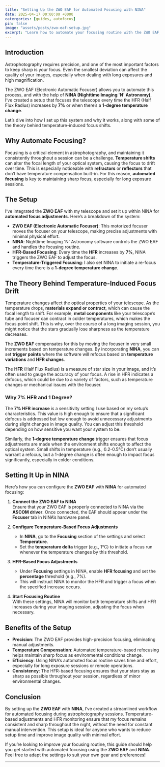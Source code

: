 ```yaml
---
title: "Setting Up the ZWO EAF for Automated Focusing with NINA"
date: 2025-04-17 00:00:00 +0000
catergories: [guides, autofocus]
pin: false
image: "assets/posts/zwo-eaf-setup.jpg"
excerpt: "Learn how to automate your focusing routine with the ZWO EAF, using NINA for temperature-driven adjustments and focus re-calibration based on HFR."
---
```


## Introduction

Astrophotography requires precision, and one of the most important factors to keep sharp is your focus. Even the smallest deviation can affect the quality of your images, especially when dealing with long exposures and high magnification.

The ZWO EAF (Electronic Automatic Focuser) allows you to automate this process, and with the help of **NINA (Nighttime Imaging 'N' Astronomy)**, I’ve created a setup that focuses the telescope every time the HFR (Half Flux Radius) increases by **7%** or when there’s a **1-degree temperature change**.

Let’s dive into how I set up this system and why it works, along with some of the theory behind temperature-induced focus shifts.

## Why Automate Focusing?

Focusing is a critical element in astrophotography, and maintaining it consistently throughout a session can be a challenge. **Temperature shifts** can alter the focal length of your optical system, causing the focus to drift over time. This is especially noticeable with **refractors** or **reflectors** that don’t have temperature compensation built-in. For this reason, **automated focusing** is key to maintaining sharp focus, especially for long exposure sessions.

## The Setup

I’ve integrated the **ZWO EAF** with my telescope and set it up within NINA for **automated focus adjustments**. Here’s a breakdown of the system:

- **ZWO EAF (Electronic Automatic Focuser)**: This motorized focuser moves the focuser on your telescope, making precise adjustments with minimal physical effort.
- **NINA**: Nighttime Imaging 'N' Astronomy software controls the ZWO EAF and handles the focusing routine.
- **HFR-Based Focusing**: Every time the **HFR** increases by **7%**, NINA triggers the ZWO EAF to adjust the focus.
- **Temperature-Triggered Focusing**: I also set NINA to initiate a re-focus every time there is a **1-degree temperature change**.

## The Theory Behind Temperature-Induced Focus Drift

Temperature changes affect the optical properties of your telescope. As the temperature drops, **materials expand or contract**, which can cause the focal length to shift. For example, **metal components** like your telescope’s tube and focuser can contract in colder temperatures, which makes the focus point shift. This is why, over the course of a long imaging session, you might notice that the stars gradually lose sharpness as the temperature decreases.

The **ZWO EAF** compensates for this by moving the focuser in very small increments based on temperature changes. By incorporating **NINA**, you can set **trigger points** where the software will refocus based on **temperature variations** and **HFR changes**.

The **HFR** (Half Flux Radius) is a measure of star size in your image, and it’s often used to gauge the accuracy of your focus. A rise in HFR indicates a defocus, which could be due to a variety of factors, such as temperature changes or mechanical issues with the focuser.

### Why 7% HFR and 1 Degree?

The **7% HFR increase** is a sensitivity setting I use based on my setup’s characteristics. This value is high enough to ensure that a significant defocus is addressed but low enough to avoid unnecessary adjustments during slight changes in image quality. You can adjust this threshold depending on how sensitive you want your system to be.

Similarly, the **1-degree temperature change** trigger ensures that focus adjustments are made when the environment shifts enough to affect the optical system. Small shifts in temperature (e.g., 0.2-0.5°C) don’t usually warrant a refocus, but a 1-degree change is often enough to impact focus significantly, especially in colder conditions.

## Setting It Up in NINA

Here’s how you can configure the **ZWO EAF** with **NINA** for automated focusing:

1. **Connect the ZWO EAF to NINA**  
   Ensure that your ZWO EAF is properly connected to NINA via the **ASCOM driver**. Once connected, the EAF should appear under the **Focuser** tab in NINA’s hardware panel.

2. **Configure Temperature-Based Focus Adjustments**  
   - In **NINA**, go to the **Focusing** section of the settings and select **Temperature**.
   - Set the **temperature delta** trigger (e.g., 1°C) to initiate a focus run whenever the temperature changes by this threshold.

3. **HFR-Based Focus Adjustments**  
   - Under **Focusing** settings in NINA, enable **HFR focusing** and set the **percentage** threshold (e.g., 7%).
   - This will instruct NINA to monitor the HFR and trigger a focus when the specified increase occurs.

4. **Start Focusing Routine**  
   With these settings, NINA will monitor both temperature shifts and HFR increases during your imaging session, adjusting the focus when necessary.

## Benefits of the Setup

- **Precision**: The ZWO EAF provides high-precision focusing, eliminating manual adjustments.
- **Temperature Compensation**: Automated temperature-based refocusing helps maintain sharp focus as environmental conditions change.
- **Efficiency**: Using NINA’s automated focus routine saves time and effort, especially for long exposure sessions or remote operations.
- **Consistency**: The HFR-based focusing ensures that your stars stay as sharp as possible throughout your session, regardless of minor environmental changes.

## Conclusion

By setting up the **ZWO EAF** with **NINA**, I’ve created a streamlined workflow for automated focusing during astrophotography sessions. Temperature-based adjustments and HFR monitoring ensure that my focus remains consistent and sharp throughout the night, without the need for constant manual intervention. This setup is ideal for anyone who wants to reduce setup time and improve image quality with minimal effort.

If you’re looking to improve your focusing routine, this guide should help you get started with automated focusing using the **ZWO EAF** and **NINA**. Feel free to adapt the settings to suit your own gear and preferences!

---
